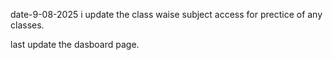 date-9-08-2025 i update the class waise subject access for prectice of any classes.

last update the dasboard page. 
